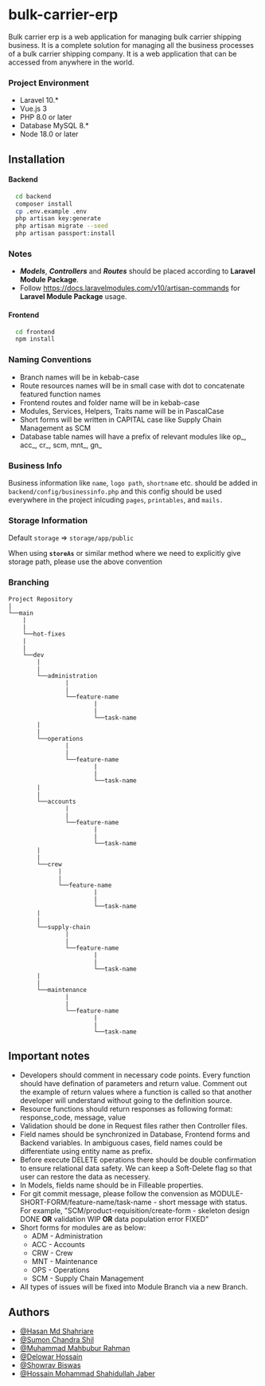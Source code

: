 # bulk-carrier-erp

Bulk carrier erp is a web application for managing bulk carrier shipping business.
It is a complete solution for managing all the business processes of a bulk carrier shipping company.
It is a web application that can be accessed from anywhere in the world.

### Project Environment

- Laravel 10.*
- Vue.js 3
- PHP 8.0 or later
- Database MySQL 8.*
- Node 18.0 or later

## Installation

#### Backend
```bash
  cd backend
  composer install
  cp .env.example .env
  php artisan key:generate
  php artisan migrate --seed
  php artisan passport:install
```
### Notes

-   **_Models_**, **_Controllers_** and **_Routes_** should be placed according to **Laravel Module Package**.
-   Follow https://docs.laravelmodules.com/v10/artisan-commands for **Laravel Module Package** usage.
  
#### Frontend
```bash
  cd frontend
  npm install
```

### Naming Conventions

- Branch names will be in kebab-case 
- Route resources names will be in small case with dot to concatenate featured function names
- Frontend routes and folder name will be in kebab-case
- Modules, Services, Helpers, Traits name will be in PascalCase 
- Short forms will be written in CAPITAL case like Supply Chain Management as SCM
- Database table names will have a prefix of relevant modules like op_, acc_, cr_, scm, mnt_, gn_

### Business Info

Business information like `name`, `logo path`, `shortname` etc. should be added in `backend/config/businessinfo.php` and this config should be used everywhere in the project inlcuding `pages`, `printables`, and `mails.`

### Storage Information

Default `storage` => `storage/app/public`

When using **`storeAs`** or similar method where we need to explicitly give storage path, please use the above convention

### Branching

```
Project Repository
|
└──main
    |
    |
    └──hot-fixes
    |
    |
    └──dev
        |
        |
        └──administration
                |
                |
                └──feature-name  
                        |
                        |
                        └──task-name       
        |
        |
        └──operations
                |
                |
                └──feature-name
                        |
                        |
                        └──task-name
        |
        |
        └──accounts
                |
                |
                └──feature-name
                        |
                        |
                        └──task-name
        |
        |
        └──crew
              |
              |
              └──feature-name
                        |
                        |
                        └──task-name
        |
        |
        └──supply-chain
                |
                |
                └──feature-name
                        |
                        |
                        └──task-name
        |
        |
        └──maintenance
                |
                |
                └──feature-name
                        |
                        |
                        └──task-name
```
## Important notes

- Developers should comment in necessary code points. Every function should have defination of parameters and return value. Comment out the example of return values where a function is called so that another developer will understand without going to the definition source. 
- Resource functions should return responses as following format: response_code, message, value
- Validation should be done in Request files rather then Controller files.
- Field names should be synchronized in Database, Frontend forms and Backend variables. In ambiguous cases, field names could be differentiate using entity name as prefix.
- Before execute DELETE operations there should be double confirmation to ensure relational data safety. We can keep a Soft-Delete flag so that user can restore the data as necessery.
- In Models, fields name should be in Filleable properties.
- For git commit message, please follow the convension as MODULE-SHORT-FORM/feature-name/task-name - short message with status. For example, "SCM/product-requisition/create-form - skeleton design DONE **OR** validation WIP **OR** data population error FIXED"
- Short forms for modules are as below:
  - ADM - Administration
  - ACC - Accounts
  - CRW - Crew
  - MNT - Maintenance
  - OPS - Operations
  - SCM - Supply Chain Management
- All types of issues will be fixed into Module Branch via a new Branch.

## Authors

- [@Hasan Md Shahriare](https://github.com/hasashah)
- [@Sumon Chandra Shil](https://www.github.com/sumonchandrashil)
- [@Muhammad Mahbubur Rahman](https://github.com/mahbub-magnetism)
- [@Delowar Hossain](https://www.github.com/illusionist3886)
- [@Showrav Biswas](https://github.com/Showrav-Biswas-Mtech)
- [@Hossain Mohammad Shahidullah Jaber](https://github.com/jaberWiki)
